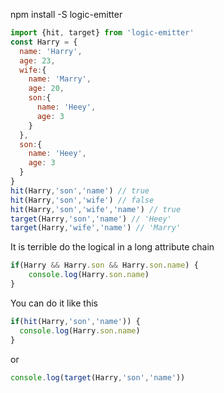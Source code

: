 npm install -S logic-emitter

```javascript
import {hit, target} from 'logic-emitter'
const Harry = {
  name: 'Harry',
  age: 23,
  wife:{
    name: 'Marry',
    age: 20,
    son:{
      name: 'Heey',
      age: 3
    }
  },
  son:{
    name: 'Heey',
    age: 3
  }
}
hit(Harry,'son','name') // true
hit(Harry,'son','wife') // false
hit(Harry,'son','wife','name') // true
target(Harry,'son','name') // 'Heey'
target(Harry,'wife','name') // 'Marry'
```

It is terrible do the logical in a long attribute chain

```javascript
if(Harry && Harry.son && Harry.son.name) {
	console.log(Harry.son.name)
}
```

You can do it like this

```javascript
if(hit(Harry,'son','name')) {
  console.log(Harry.son.name)
}
```

or

```javascript
console.log(target(Harry,'son','name'))
```



